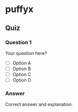 # puffyx

## Quiz

### Question 1

Your question here?

- [ ] Option A
- [ ] Option B
- [ ] Option C
- [ ] Option D

### Answer

Correct answer and explanation.
